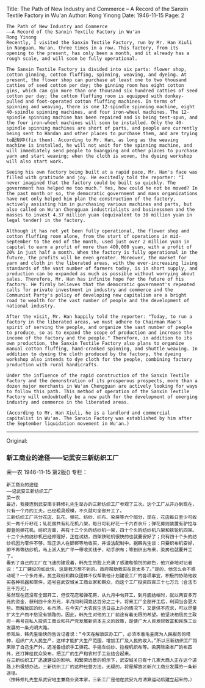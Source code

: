 Title: The Path of New Industry and Commerce – A Record of the Sanxin Textile Factory in Wu'an
Author: Rong Yinong
Date: 1946-11-15
Page: 2

    The Path of New Industry and Commerce
    ——A Record of the Sanxin Textile Factory in Wu'an
    Rong Yinong
    Recently, I visited the Sanxin Textile Factory, run by Mr. Han Xiuli in Nanguan, Wu'an, three times in a row. This factory, from its opening to the present, has only been a month, and it already has a rough scale, and will soon be fully operational.

    The Sanxin Textile Factory is divided into six parts: flower shop, cotton ginning, cotton fluffing, spinning, weaving, and dyeing. At present, the flower shop can purchase at least one to two thousand catties of seed cotton per day; the ginning room has eight cotton gins, which can gin more than one thousand six hundred catties of seed cotton per day; the cotton fluffing room is equipped with donkey-pulled and foot-operated cotton fluffing machines. In terms of spinning and weaving, there is one 12-spindle spinning machine, eight 40-spindle spinning machines, and four iron-wheel machines. The 12-spindle spinning machine has been repaired and is being test-spun, and the four iron-wheel machines will soon be installed. Only the 40-spindle spinning machines are short of parts, and people are currently being sent to Handan and other places to purchase them, and are trying to配制中(fix them). According to Mr. Han, as long as the weaving machine is installed, he will not wait for the spinning machine, and will immediately send people to Guangping and other places to purchase yarn and start weaving; when the cloth is woven, the dyeing workshop will also start work.

    Seeing his own factory being built at a rapid pace, Mr. Han's face was filled with gratitude and joy. He excitedly told the reporter: "I never imagined that the factory could be built so quickly. The government has helped me too much." Yes, how could he not be moved? In the past month or so, the democratic government and mass organizations have not only helped him plan the construction of the factory, actively assisting him in purchasing various machines and parts, but also called on Wu'an Chengguan industrialists and businessmen and the masses to invest 4.37 million yuan (equivalent to 30 million yuan in legal tender) in the factory.

    Although it has not yet been fully operational, the flower shop and cotton fluffing room alone, from the start of operations in mid-September to the end of the month, used just over 2 million yuan in capital to earn a profit of more than 400,000 yuan, with a profit of 20% in just half a month. When the factory is fully operational in the future, the profits will be even greater. Moreover, the market for yarn and cloth in the liberated areas, with the ever-increasing living standards of the vast number of farmers today, is in short supply, and production can be expanded as much as possible without worrying about sales. Therefore, Mr. Han has infinite hope for the future of his factory. He firmly believes that the democratic government's repeated calls for private investment in industry and commerce and the Communist Party's policy of developing new capitalism are a bright road to wealth for the vast number of people and the development of national industry.

    After the visit, Mr. Han happily told the reporter: "Today, to run a factory in the liberated areas, we must adhere to Chairman Mao's spirit of serving the people, and organize the vast number of people to produce, so as to expand the scope of production and increase the income of the factory and the people." Therefore, in addition to its own production, the Sanxin Textile Factory also plans to organize manual cotton fluffing, hand-cranked spinning, and shuttle weaving. In addition to dyeing the cloth produced by the factory, the dyeing workshop also intends to dye cloth for the people, combining factory production with rural handicrafts.

    Under the influence of the rapid construction of the Sanxin Textile Factory and the demonstration of its prosperous prospects, more than a dozen major merchants in Wu'an Chengguan are actively looking for ways to follow this path. This method of operation of the Sanxin Textile Factory will undoubtedly be a new path for the development of emerging industry and commerce in the liberated areas.

    (According to Mr. Han Xiuli, he is a landlord and commercial capitalist in Wu'an. The Sanxin Factory was established by him after the September liquidation movement in Wu'an.)



<hr /> 

Original: 


### 新工商业的途径——记武安三新纺织工厂
荣一农
1946-11-15
第2版()
专栏：

    新工商业的途径
    ——记武安三新纺织工厂
    荣一农
    最近，我接连到武安南关韩修礼先生举办的三新纺织工厂参观了三次。这个工厂从开办到现在，只有一个月的工夫，已经粗具规模，不久就可全部开工了。
    三新纺织工厂共分花店、轧花、弹花、纺纱、织布、染房等六个部分，现在，花店每日至少可收买一两千斤籽花；轧花房共有轧花机八架，每日可轧籽花一千六百余斤；弹花房则装置有驴拉与脚登的弹花机。纺织方面，共有十二个头的纺纱机一架，四十个头的纺纱机八架和铁轮机四架。十二个头的纺纱机已经修理好，正在试纺，四架铁轮机很快的也就要安好了；只有四十个头的纺纱机因为零件不够，现正派人在邯郸等地收买，并设法配制中。据韩先生谈：只要织布机安好，即不再等纺纱机，马上派人到广平一带收买线子，动手织布；等到织出布来，染房也就要开工了。
    看到了自己的工厂在飞速的建设着，韩先生的脸上充满了感激和愉悦的颜色，他兴奋地对记者说：“工厂建设的如此快，这是我万想不到的。政府帮助我实在是太多了。”是的，他怎么会不感动呢？一个多月来，民主政府和群众团体不仅帮助他计划建设工厂的各项事宜，积极的协助他收买各种机器和零件，还号召武安城关工商业家和群众，向这个工厂投资四百三十七万元（合法币三千万元）。
    虽然现在还没有全部开工，但仅花店和弹花房，从九月中旬开工，到月底结帐时，就以两百多万元的资金，获利四十余万元，半月间利润竟达百分之二十。将来工厂全部开工后，利润当会更大些。而解放区的纱、布市场，在今天广大农民生活日益上升的情况下，又是供不应求，可以尽量扩大生产而不愁没有销路的。因此，韩先生对他的工厂前途有着无限的希望。他坚决相信民主政府一再号召私人投资工商业和共产党发展新资本主义的政策，是使广大人民发财致富和民族工业发展的一条光明大路。
    参观后，韩先生愉快的告诉记者说：“今天在解放区办工厂，必须本着毛主席为人民服务的精神，组织广大人民生产，这样才能扩大生产范围，增加工厂及人民的收入。”所以三新纺织工厂将来除了自己生产外，还准备组织手工弹花、手摇车纺纱、拉梭机织布等。染房除染本厂的布匹外，还打算给民众染布，把工厂的生产和农村手工业结合起来。
    在三新纺织工厂迅速建设的影响、和繁荣远景的昭示下，武安城关已有十几家大商人正在这个道路上积极想办法。三新纺织工厂的这种经营方法，无疑的，将是解放区新兴工商业发展的一条新途径。                
    （按韩修礼先生系武安地主兼商业资本家，三新工厂是他在武安九月清算运动后建立起来的。）
